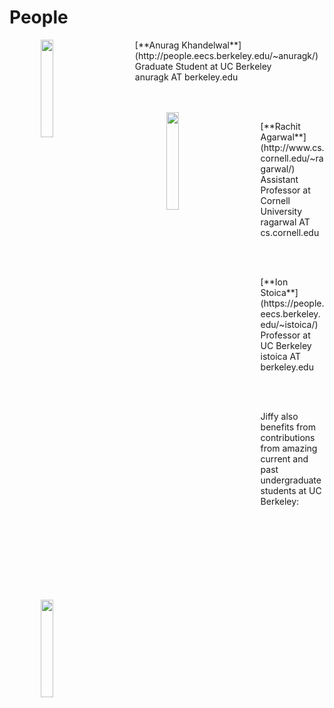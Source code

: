 # People

<img src="http://anuragkhandelwal.com/images/me.png" align="left" hspace="50" width="20%" />
<p>[**Anurag Khandelwal**](http://people.eecs.berkeley.edu/~anuragk/) <br/>
Graduate Student at UC Berkeley<br/>
anuragk AT berkeley.edu</p>
<br/>
<br/>

<img src="https://www.engineering.cornell.edu/sites/default/files/styles/width_360/public/departments/faculty%20section/Rachit%20Agarwal_0.png" align="left" hspace="50" width="20%" />
<p>[**Rachit Agarwal**](http://www.cs.cornell.edu/~ragarwal/) <br/>
Assistant Professor at Cornell University<br/>
ragarwal AT cs.cornell.edu</p>
<br/>
<br/>

<img src="https://databricks.com/wp-content/uploads/2015/08/ionS.jpg" align="left" hspace="50" width="20%" />
<p>[**Ion Stoica**](https://people.eecs.berkeley.edu/~istoica/) <br/>
Professor at UC Berkeley<br/>
istoica AT berkeley.edu</p>
<br/>
<br/>


<p>Jiffy also benefits from contributions from amazing current and past 
undergraduate students at UC Berkeley: <br/></p>

